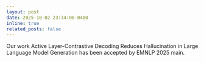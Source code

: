 ```yaml
---
layout: post
date: 2025-10-02 23:34:00-0400
inline: true
related_posts: false
---
```


Our work Active Layer-Contrastive Decoding Reduces Hallucination in Large Language Model Generation has been accepted by EMNLP 2025 main.
